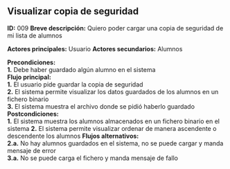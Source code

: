 ## Visualizar copia de seguridad
**ID:** 009
**Breve descripción:** Quiero poder cargar una copia de seguridad de mi lista de alumnos

**Actores principales:** Usuario
**Actores secundarios:** Alumnos

**Precondiciones:**  
**1.** Debe haber guardado algún alumno en el sistema  
**Flujo principal:**  
**1.** El usuario pide guardar la copia de seguridad  
**2.** El sistema permite visualizar los datos guardados de los alumnos en un fichero binario  
**3.** El sistema muestra el archivo donde se pidió haberlo guardado
**Postcondiciones:**  
**1.** El sistema muestra los alumnos almacenados en un fichero binario en el sistema
**2.** El sistema permite visualizar ordenar de manera ascendente o descendente los alumnos
**Flujos alternativos:**  
**2.a.** No hay alumnos guardados en el sistema, no se puede cargar y manda mensaje de error  
**3.a.** No se puede carga el fichero y manda mensaje de fallo  
